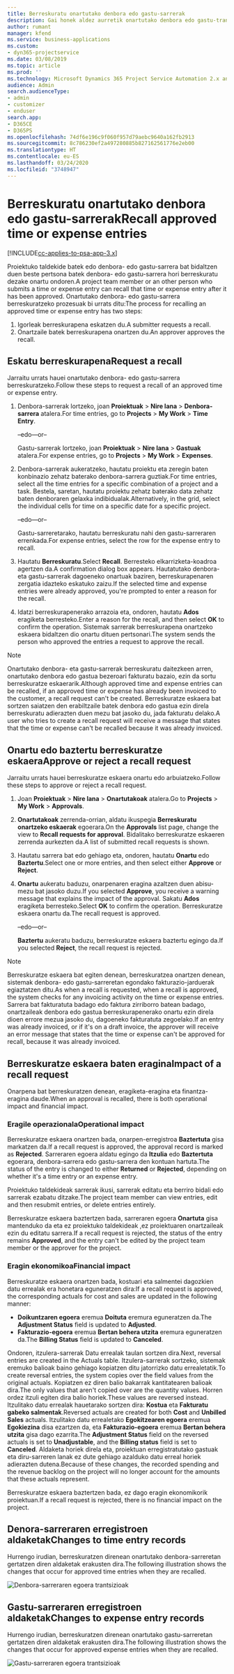 ```yaml
---
title: Berreskuratu onartutako denbora edo gastu-sarrerak
description: Gai honek aldez aurretik onartutako denbora edo gastu-transakzioa berreskuratzeari buruzko informazioa eskaintzen du.
author: rumant
manager: kfend
ms.service: business-applications
ms.custom:
- dyn365-projectservice
ms.date: 03/08/2019
ms.topic: article
ms.prod: ''
ms.technology: Microsoft Dynamics 365 Project Service Automation 2.x and 3.x
audience: Admin
search.audienceType:
- admin
- customizer
- enduser
search.app:
- D365CE
- D365PS
ms.openlocfilehash: 74df6e196c9f060f957d79aebc9640a162fb2913
ms.sourcegitcommit: 8c786230ef2a497280885b827162561776e2eb00
ms.translationtype: HT
ms.contentlocale: eu-ES
ms.lasthandoff: 03/24/2020
ms.locfileid: "3748947"
---
```

# <a name="recall-approved-time-or-expense-entries"></a><span data-ttu-id="b9cad-103">Berreskuratu onartutako denbora edo gastu-sarrerak</span><span class="sxs-lookup"><span data-stu-id="b9cad-103">Recall approved time or expense entries</span></span>

[!INCLUDE[cc-applies-to-psa-app-3.x](../includes/cc-applies-to-psa-app-3x.md)]

<span data-ttu-id="b9cad-104">Proiektuko taldekide batek edo denbora- edo gastu-sarrera bat bidaltzen duen beste pertsona batek denbora- edo gastu-sarrera hori berreskuratu dezake onartu ondoren.</span><span class="sxs-lookup"><span data-stu-id="b9cad-104">A project team member or an other person who submits a time or expense entry can recall that time or expense entry after it has been approved.</span></span> <span data-ttu-id="b9cad-105">Onartutako denbora- edo gastu-sarrera berreskuratzeko prozesuak bi urrats ditu:</span><span class="sxs-lookup"><span data-stu-id="b9cad-105">The process for recalling an approved time or expense entry has two steps:</span></span>

1. <span data-ttu-id="b9cad-106">Igorleak berreskurapena eskatzen du.</span><span class="sxs-lookup"><span data-stu-id="b9cad-106">A submitter requests a recall.</span></span>
2. <span data-ttu-id="b9cad-107">Onartzaile batek berreskurapena onartzen du.</span><span class="sxs-lookup"><span data-stu-id="b9cad-107">An approver approves the recall.</span></span>

## <a name="request-a-recall"></a><span data-ttu-id="b9cad-108">Eskatu berreskurapena</span><span class="sxs-lookup"><span data-stu-id="b9cad-108">Request a recall</span></span>

<span data-ttu-id="b9cad-109">Jarraitu urrats hauei onartutako denbora- edo gastu-sarrera berreskuratzeko.</span><span class="sxs-lookup"><span data-stu-id="b9cad-109">Follow these steps to request a recall of an approved time or expense entry.</span></span>

1. <span data-ttu-id="b9cad-110">Denbora-sarrerak lortzeko, joan **Proiektuak** \> **Nire lana** \> **Denbora-sarrera** atalera.</span><span class="sxs-lookup"><span data-stu-id="b9cad-110">For time entries, go to **Projects** \> **My Work** \> **Time Entry**.</span></span>

    <span data-ttu-id="b9cad-111">–edo–</span><span class="sxs-lookup"><span data-stu-id="b9cad-111">–or–</span></span>

    <span data-ttu-id="b9cad-112">Gastu-sarrerak lortzeko, joan **Proiektuak** \> **Nire lana** \> **Gastuak** atalera.</span><span class="sxs-lookup"><span data-stu-id="b9cad-112">For expense entries, go to **Projects** \> **My Work** \> **Expenses**.</span></span>

2. <span data-ttu-id="b9cad-113">Denbora-sarrerak aukeratzeko, hautatu proiektu eta zeregin baten konbinazio zehatz baterako denbora-sarrera guztiak.</span><span class="sxs-lookup"><span data-stu-id="b9cad-113">For time entries, select all the time entries for a specific combination of a project and a task.</span></span> <span data-ttu-id="b9cad-114">Bestela, saretan, hautatu proiektu zehatz baterako data zehatz baten denboraren gelaxka indibidualak.</span><span class="sxs-lookup"><span data-stu-id="b9cad-114">Alternatively, in the grid, select the individual cells for time on a specific date for a specific project.</span></span>

    <span data-ttu-id="b9cad-115">–edo–</span><span class="sxs-lookup"><span data-stu-id="b9cad-115">–or–</span></span>

    <span data-ttu-id="b9cad-116">Gastu-sarreretarako, hautatu berreskuratu nahi den gastu-sarreraren errenkada.</span><span class="sxs-lookup"><span data-stu-id="b9cad-116">For expense entries, select the row for the expense entry to recall.</span></span>

3. <span data-ttu-id="b9cad-117">Hautatu **Berreskuratu**.</span><span class="sxs-lookup"><span data-stu-id="b9cad-117">Select **Recall**.</span></span> <span data-ttu-id="b9cad-118">Berresteko elkarrizketa-koadroa agertzen da.</span><span class="sxs-lookup"><span data-stu-id="b9cad-118">A confirmation dialog box appears.</span></span> <span data-ttu-id="b9cad-119">Hautatutako denbora- eta gastu-sarrerak dagoeneko onartuak baziren, berreskurapenaren zergatia idazteko eskatuko zaizu.</span><span class="sxs-lookup"><span data-stu-id="b9cad-119">If the selected time and expense entries were already approved, you're prompted to enter a reason for the recall.</span></span>
4. <span data-ttu-id="b9cad-120">Idatzi berreskurapenerako arrazoia eta, ondoren, hautatu **Ados** eragiketa berresteko.</span><span class="sxs-lookup"><span data-stu-id="b9cad-120">Enter a reason for the recall, and then select **OK** to confirm the operation.</span></span> <span data-ttu-id="b9cad-121">Sistemak sarrerak berreskurapena onartzeko eskaera bidaltzen dio onartu dituen pertsonari.</span><span class="sxs-lookup"><span data-stu-id="b9cad-121">The system sends the person who approved the entries a request to approve the recall.</span></span>

> [!NOTE]
> <span data-ttu-id="b9cad-122">Onartutako denbora- eta gastu-sarrerak berreskuratu daitezkeen arren, onartutako denbora edo gastua bezeroari fakturatu bazaio, ezin da sortu berreskuratze eskaerarik.</span><span class="sxs-lookup"><span data-stu-id="b9cad-122">Although approved time and expense entries can be recalled, if an approved time or expense has already been invoiced to the customer, a recall request can't be created.</span></span> <span data-ttu-id="b9cad-123">Berreskuratze eskaera bat sortzen saiatzen den erabiltzaile batek denbora edo gastua ezin direla berreskuratu adierazten duen mezu bat jasoko du, jada fakturatu delako.</span><span class="sxs-lookup"><span data-stu-id="b9cad-123">A user who tries to create a recall request will receive a message that states that the time or expense can't be recalled because it was already invoiced.</span></span>

## <a name="approve-or-reject-a-recall-request"></a><span data-ttu-id="b9cad-124">Onartu edo baztertu berreskuratze eskaera</span><span class="sxs-lookup"><span data-stu-id="b9cad-124">Approve or reject a recall request</span></span>

<span data-ttu-id="b9cad-125">Jarraitu urrats hauei berreskuratze eskaera onartu edo arbuiatzeko.</span><span class="sxs-lookup"><span data-stu-id="b9cad-125">Follow these steps to approve or reject a recall request.</span></span>

1. <span data-ttu-id="b9cad-126">Joan **Proiektuak** \> **Nire lana** \> **Onartutakoak** atalera.</span><span class="sxs-lookup"><span data-stu-id="b9cad-126">Go to **Projects** \> **My Work** \> **Approvals**.</span></span>
2. <span data-ttu-id="b9cad-127">**Onartutakoak** zerrenda-orrian, aldatu ikuspegia **Berreskuratu onartzeko eskaerak** egoerara.</span><span class="sxs-lookup"><span data-stu-id="b9cad-127">On the **Approvals** list page, change the view to **Recall requests for approval**.</span></span> <span data-ttu-id="b9cad-128">Bidalitako berreskuratze eskaeren zerrenda aurkezten da.</span><span class="sxs-lookup"><span data-stu-id="b9cad-128">A list of submitted recall requests is shown.</span></span>
3. <span data-ttu-id="b9cad-129">Hautatu sarrera bat edo gehiago eta, ondoren, hautatu **Onartu** edo **Baztertu**.</span><span class="sxs-lookup"><span data-stu-id="b9cad-129">Select one or more entries, and then select either **Approve** or **Reject**.</span></span>
4. <span data-ttu-id="b9cad-130">**Onartu** aukeratu baduzu, onarpenaren eragina azaltzen duen abisu-mezu bat jasoko duzu.</span><span class="sxs-lookup"><span data-stu-id="b9cad-130">If you selected **Approve**, you receive a warning message that explains the impact of the approval.</span></span> <span data-ttu-id="b9cad-131">Sakatu **Ados** eragiketa berresteko.</span><span class="sxs-lookup"><span data-stu-id="b9cad-131">Select **OK** to confirm the operation.</span></span> <span data-ttu-id="b9cad-132">Berreskuratze eskaera onartu da.</span><span class="sxs-lookup"><span data-stu-id="b9cad-132">The recall request is approved.</span></span>

    <span data-ttu-id="b9cad-133">–edo–</span><span class="sxs-lookup"><span data-stu-id="b9cad-133">–or–</span></span>

    <span data-ttu-id="b9cad-134">**Baztertu** aukeratu baduzu, berreskuratze eskaera baztertu egingo da.</span><span class="sxs-lookup"><span data-stu-id="b9cad-134">If you selected **Reject**, the recall request is rejected.</span></span>

> [!NOTE]
> <span data-ttu-id="b9cad-135">Berreskuratze eskaera bat egiten denean, berreskuratzea onartzen denean, sistemak denbora- edo gastu-sarreretan egondako fakturazio-jarduerak egiaztatzen ditu.</span><span class="sxs-lookup"><span data-stu-id="b9cad-135">As when a recall is requested, when a recall is approved, the system checks for any invoicing activity on the time or expense entries.</span></span> <span data-ttu-id="b9cad-136">Sarrera bat fakturatuta badago edo faktura zirriborro batean badago, onartzaileak denbora edo gastua berreskurapenerako onartu ezin direla dioen errore mezua jasoko du, dagoeneko fakturatuta zegoelako.</span><span class="sxs-lookup"><span data-stu-id="b9cad-136">If an entry was already invoiced, or if it's on a draft invoice, the approver will receive an error message that states that the time or expense can't be approved for recall, because it was already invoiced.</span></span>

## <a name="impact-of-a-recall-request"></a><span data-ttu-id="b9cad-137">Berreskuratze eskaera baten eragina</span><span class="sxs-lookup"><span data-stu-id="b9cad-137">Impact of a recall request</span></span>

<span data-ttu-id="b9cad-138">Onarpena bat berreskuratzen denean, eragiketa-eragina eta finantza-eragina daude.</span><span class="sxs-lookup"><span data-stu-id="b9cad-138">When an approval is recalled, there is both operational impact and financial impact.</span></span>

### <a name="operational-impact"></a><span data-ttu-id="b9cad-139">Eragile operazionala</span><span class="sxs-lookup"><span data-stu-id="b9cad-139">Operational impact</span></span>

<span data-ttu-id="b9cad-140">Berreskuratze eskaera onartzen bada, onarpen-erregistroa **Baztertuta** gisa markatzen da.</span><span class="sxs-lookup"><span data-stu-id="b9cad-140">If a recall request is approved, the approval record is marked as **Rejected**.</span></span> <span data-ttu-id="b9cad-141">Sarreraren egoera aldatu egingo da **Itzulia** edo **Baztertuta** egoerara, denbora-sarrera edo gastu-sarrera den kontuan hartuta.</span><span class="sxs-lookup"><span data-stu-id="b9cad-141">The status of the entry is changed to either **Returned** or **Rejected**, depending on whether it's a time entry or an expense entry.</span></span>

<span data-ttu-id="b9cad-142">Proiektuko taldekideak sarrerak ikusi, sarrerak editatu eta berriro bidali edo sarrerak ezabatu ditzake.</span><span class="sxs-lookup"><span data-stu-id="b9cad-142">The project team member can view entries, edit and then resubmit entries, or delete entries entirely.</span></span>

<span data-ttu-id="b9cad-143">Berreskuratze eskaera baztertzen bada, sarreraren egoera **Onartuta** gisa mantenduko da eta ez proiektuko taldekideak ,ez proiektuaren onartzaileak ezin du editatu sarrera.</span><span class="sxs-lookup"><span data-stu-id="b9cad-143">If a recall request is rejected, the status of the entry remains **Approved**, and the entry can't be edited by the project team member or the approver for the project.</span></span>

### <a name="financial-impact"></a><span data-ttu-id="b9cad-144">Eragin ekonomikoa</span><span class="sxs-lookup"><span data-stu-id="b9cad-144">Financial impact</span></span>

<span data-ttu-id="b9cad-145">Berreskuratze eskaera onartzen bada, kostuari eta salmentei dagozkien datu errealak era honetara eguneratzen dira:</span><span class="sxs-lookup"><span data-stu-id="b9cad-145">If a recall request is approved, the corresponding actuals for cost and sales are updated in the following manner:</span></span>

- <span data-ttu-id="b9cad-146">**Doikuntzaren egoera** eremua **Doituta** eremura eguneratzen da.</span><span class="sxs-lookup"><span data-stu-id="b9cad-146">The **Adjustment Status** field is updated to **Adjusted**.</span></span>
- <span data-ttu-id="b9cad-147">**Fakturazio-egoera** eremua **Bertan behera utzita** eremura eguneratzen da.</span><span class="sxs-lookup"><span data-stu-id="b9cad-147">The **Billing Status** field is updated to **Canceled**.</span></span>

<span data-ttu-id="b9cad-148">Ondoren, itzulera-sarrerak Datu errealak taulan sortzen dira.</span><span class="sxs-lookup"><span data-stu-id="b9cad-148">Next, reversal entries are created in the Actuals table.</span></span> <span data-ttu-id="b9cad-149">Itzulera-sarrerak sortzeko, sistemak eremuko balioak baino gehiago kopiatzen ditu jatorrizko datu errealetatik.</span><span class="sxs-lookup"><span data-stu-id="b9cad-149">To create reversal entries, the system copies over the field values from the original actuals.</span></span> <span data-ttu-id="b9cad-150">Kopiatzen ez diren balio bakarrak kantitatearen balioak dira.</span><span class="sxs-lookup"><span data-stu-id="b9cad-150">The only values that aren't copied over are the quantity values.</span></span> <span data-ttu-id="b9cad-151">Horren ordez itzuli egiten dira balio horiek.</span><span class="sxs-lookup"><span data-stu-id="b9cad-151">These values are reversed instead.</span></span> <span data-ttu-id="b9cad-152">Itzulitako datu errealak hauetarako sortzen dira: **Kostua** eta **Fakturatu gabeko salmentak**.</span><span class="sxs-lookup"><span data-stu-id="b9cad-152">Reversed actuals are created for both **Cost** and **Unbilled Sales** actuals.</span></span> <span data-ttu-id="b9cad-153">Itzulitako datu errealetako **Egokitzearen egoera** eremua **Egokiezina** disa ezartzen da, eta **Fakturazio-egoera** eremua **Bertan behera utzita** gisa dago ezarrita.</span><span class="sxs-lookup"><span data-stu-id="b9cad-153">The **Adjustment Status** field on the reversed actuals is set to **Unadjustable**, and the **Billing status** field is set to **Canceled**.</span></span> <span data-ttu-id="b9cad-154">Aldaketa horiek direla eta, proiektuan erregistratutako gastuak eta diru-sarreren lanak ez dute gehiago azalduko datu erreal horiek adierazten dutena.</span><span class="sxs-lookup"><span data-stu-id="b9cad-154">Because of these changes, the recorded spending and the revenue backlog on the project will no longer account for the amounts that these actuals represent.</span></span>

<span data-ttu-id="b9cad-155">Berreskuratze eskaera baztertzen bada, ez dago eragin ekonomikorik proiektuan.</span><span class="sxs-lookup"><span data-stu-id="b9cad-155">If a recall request is rejected, there is no financial impact on the project.</span></span>

## <a name="changes-to-time-entry-records"></a><span data-ttu-id="b9cad-156">Denora-sarreraren erregistroen aldaketak</span><span class="sxs-lookup"><span data-stu-id="b9cad-156">Changes to time entry records</span></span>

<span data-ttu-id="b9cad-157">Hurrengo irudian, berreskuratzen direnean onartutako denbora-sarreretan gertatzen diren aldaketak erakusten dira.</span><span class="sxs-lookup"><span data-stu-id="b9cad-157">The following illustration shows the changes that occur for approved time entries when they are recalled.</span></span>

![Denbora-sarreraren egoera trantsizioak](media/TimeEntryStateTransitions.png)

## <a name="changes-to-expense-entry-records"></a><span data-ttu-id="b9cad-159">Gastu-sarreraren erregistroen aldaketak</span><span class="sxs-lookup"><span data-stu-id="b9cad-159">Changes to expense entry records</span></span>

<span data-ttu-id="b9cad-160">Hurrengo irudian, berreskuratzen direnean onartutako gastu-sarreretan gertatzen diren aldaketak erakusten dira.</span><span class="sxs-lookup"><span data-stu-id="b9cad-160">The following illustration shows the changes that occur for approved expense entries when they are recalled.</span></span>

![Gastu-sarreraren egoera trantsizioak](media/ExpenseEntryStateTransitions.png)
